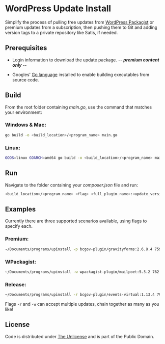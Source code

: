 # WordPress Update Install

Simplify the process of pulling free updates from [WordPress Packagist](https://repo.packagist.org) or premium updates from a subscription, then pushing them to Git and adding version tags to a private repository like Satis, if needed.

## Prerequisites

- Login information to download the update package. -- ***premium content only*** --

- Googles' [Go language](https://go.dev) installed to enable building executables from source code.

## Build

From the root folder containing *main.go*, use the command that matches your environment:

### Windows & Mac:

```bash
go build -o <build_location>/<program_name> main.go
```

### Linux:

```bash
GOOS=linux GOARCH=amd64 go build -o <build_location>/<program_name> main.go
```

## Run

Navigate to the folder containing your *composer.json* file and run:

```bash
<build_location>/<program_name> <flag> <full_plugin_name>:<update_version> <jira_ticket_number>
```

## Examples

Currently there are three supported scenarios available, using flags to specify each.

### Premium:

```bash
~/Documents/programs/upinstall -p bcgov-plugin/gravityforms:2.6.8.4 759
```

### WPackagist:

```bash
~/Documents/programs/upinstall -w wpackagist-plugin/mailpoet:5.5.2 762
```

### Release:

```bash
~/Documents/programs/upinstall -r bcgov-plugin/events-virtual:1.13.4 795
```

Flags `-r` and `-w` can accept multiple updates, chain together as many as you like!

## License

Code is distributed under [The Unlicense](https://github.com/nausicaan/free/blob/main/LICENSE.md) and is part of the Public Domain.
